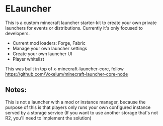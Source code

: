 # ELauncher

This is a custom minecraft launcher starter-kit to create your own private launchers for events or distributions.
Currently it's only focused to developers.

- Current mod loaders: Forge, Fabric
- Manage your own launcher settings
- Create your own launcher UI
- Player whitelist

This was built in top of x-minecraft-launcher-core, follow https://github.com/Voxelum/minecraft-launcher-core-node

## Notes:
This is not a launcher with a mod or instance manager, because the purpose of this is that players only runs your own configured instance served by a storage service (If you want to use another storage that's not R2, you'll need to implement the solution)
